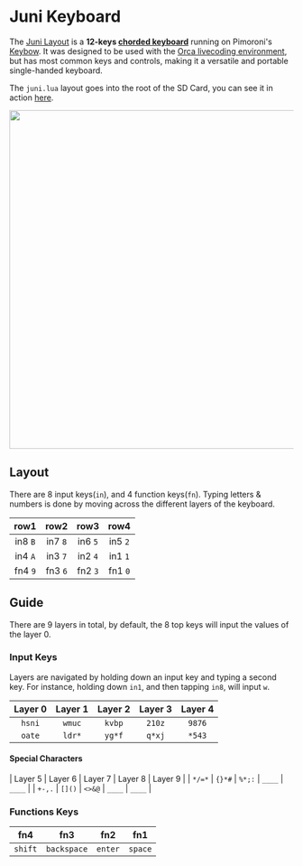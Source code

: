 # Juni Keyboard

The [Juni Layout](http://wiki.xxiivv.com/Juni) is a **12-keys [chorded keyboard](https://en.wikipedia.org/wiki/Chorded_keyboard)** running on Pimoroni's [Keybow](https://learn.pimoroni.com/keybow). It was designed to be used with the [Orca livecoding environment](http://github.com/hundredrabbits/Orca/), but has most common keys and controls, making it a versatile and portable single-handed keyboard.

The `juni.lua` layout goes into the root of the SD Card, you can see it in action [here](https://twitter.com/neauoire/status/1112617902270607360).

<img src='https://wiki.xxiivv.com/media/diary/593.jpg' width='600'/>

## Layout

There are 8 input keys(`in`), and 4 function keys(`fn`). Typing letters & numbers is done by moving across the different layers of the keyboard. 

| row1    | row2    | row3    | row4    |
| :-:     | :-:     | :-:     | :-:     |
| in8 `B` | in7 `8` | in6 `5` | in5 `2` |
| in4 `A` | in3 `7` | in2 `4` | in1 `1` |
| fn4 `9` | fn3 `6` | fn2 `3` | fn1 `0` |

## Guide

There are 9 layers in total, by default, the 8 top keys will input the values of the layer 0.

### Input Keys

Layers are navigated by holding down an input key and typing a second key. For instance, holding down `in1`, and then tapping `in8`, will input `w`. 

| Layer 0 | Layer 1 | Layer 2 | Layer 3 | Layer 4 |
| :-:     | :-:     | :-:     | :-:     | :-:     |
| `hsni`  | `wmuc`  | `kvbp`  | `210z`  | `9876`  |
| `oate`  | `ldr*`  | `yg*f`  | `q*xj`  | `*543`  |

#### Special Characters

| Layer 5 | Layer 6 | Layer 7 | Layer 8 | Layer 9 |
| `*/=*`  | `{}*#`  | `%*;:`  | `____`  | `____`  |
| `+-,.`  | `[]()`  | `<>&@`  | `____`  | `____`  |

### Functions Keys

| **fn4** | **fn3**     | **fn2** | **fn1** |
| :-:     | :-:         | :-:     | :-:     |
| `shift` | `backspace` | `enter` | `space` |

